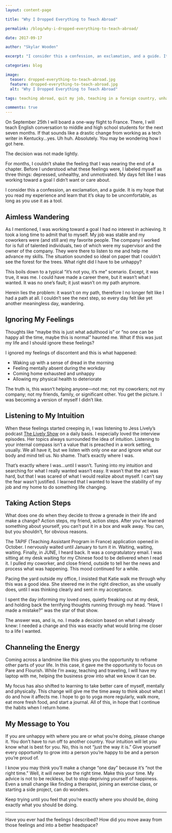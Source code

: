 ```yaml
---
layout: content-page

title: "Why I Dropped Everything to Teach Abroad"

permalink: /blog/why-i-dropped-everything-to-teach-abroad/

date: 2017-09-17

author: "Skylar Wooden"

excerpt: "I consider this a confession, an exclamation, and a guide. It is my hope that you read my experience and learn that it’s okay to be uncomfortable, as long as you use it as a tool."

categories: blog

image:
  teaser: dropped-everything-to-teach-abroad.jpg
  feature: dropped-everything-to-teach-abroad.jpg
  alt: "Why I Dropped Everything to Teach Abroad"

tags: teaching abroad, quit my job, teaching in a foreign country, unhappy with job

comments: true
---
```


On September 25th I will board a one-way flight to France. There, I will teach English conversation to middle and high school students for the next <span class="boldText">seven months</span>. If that sounds like a drastic change from working as a tech writer in Kentucky...yes. Uh huh. Absolutely. You may be wondering how I got here.

The decision was not made lightly.

For months, I couldn’t shake the feeling that I was nearing the end of a chapter. Before I understood what these feelings were, I labeled myself as three things: depressed, unhealthy, and unmotivated. <span class="boldText">My days felt like I was working toward a goal I didn’t want or care about.</span>

I consider this a confession, an exclamation, and a guide. It is my hope that you read my experience and learn that it’s okay to be uncomfortable, as long as you use it as a tool.

## Aimless Wandering 

As I mentioned, I was working toward a goal I had no interest in achieving. It took a long time to admit that to myself. My job was stable and my coworkers were (and still are) my favorite people. The company I worked for is full of talented individuals, two of which were my supervisor and the owner of the company. They were there to listen to me and help me advance my skills. <span class="boldText">The situation sounded so ideal on paper that I couldn’t see the forest for the trees.</span> What right did I have to be unhappy? 

This boils down to a typical “it’s not you, it’s me” scenario. Except, it was true, it was me. I could have made a career there, but it wasn’t what I wanted. It was no one’s fault; it just wasn’t on my path anymore. 

Herein lies the problem: it wasn’t on my path, therefore I no longer felt like I had a path at all. <span class="boldText">I couldn’t see the next step, so every day felt like yet another meaningless day, wandering.</span>

## Ignoring My Feelings

Thoughts like “maybe this is just what adulthood is” or “no one can be happy all the time, maybe this is normal” haunted me. <span class="boldText">What if this was just my life and I should ignore these feelings?</span>

I ignored my feelings of discontent and this is what happened: 

<ul>
  <li>Waking up with a sense of dread in the morning</li>
  <li>Feeling mentally absent during the workday</li>
  <li>Coming home exhausted and unhappy</li>
  <li>Allowing my physical health to deteriorate</li>
</ul>

The truth is, this wasn’t helping anyone—not me; not my coworkers; not my company; not my friends, family, or significant other. You get the picture. <span class="boldText">I was becoming a version of myself I didn’t like.</span>

## Listening to My Intuition

When these feelings started creeping in, I was listening to Jess Lively’s podcast <a href="http://jesslively.com/livelyshow/" target="_blank">The Lively Show</a> on a daily basis. I especially loved the interview episodes. Her topics always surrounded the idea of intuition. Listening to your internal compass isn’t a value that is preached in a work setting, usually. We all have it, but <span class="boldText">we listen with only one ear and ignore what our body and mind tell us.</span> No shame. That’s exactly where I was. 

That’s exactly where I was...until I wasn’t. Tuning into my intuition and searching for what I really  wanted wasn’t easy. It wasn’t that the act was hard, but that I was scared of what I would realize about myself. I can’t say the fear wasn’t justified. <span class="boldText">I learned that I wanted to leave the stability of my job and my home to do something life changing.</span>

## Taking Action Steps

What does one do when they decide to throw a grenade in their life and make a change? Action steps, my friend, action steps. <span class="boldText">After you’ve learned something about yourself, you can’t put it in a box and walk away.</span> You can, but you shouldn’t, for obvious reasons. 

The TAPIF (Teaching Assistant Program in France) application opened in October. I nervously waited until January to turn it in. Waiting, waiting, waiting. Finally, in JUNE, I heard back. It was a congratulatory email. I was sitting at my desk waiting for my Chinese food to be delivered when I read it. I pulled my coworker, and close friend, outside to tell her the news and process what was happening. This mood continued for a while.

Pacing the yard outside my office, I insisted that Katie walk me through why this was a good idea. She steered me in the right direction, as she usually does, until I was thinking clearly and sent in my acceptance. 

I spent the day informing my loved ones, quietly freaking out at my desk, and holding back the terrifying thoughts running through my head. <span class="boldText">“Have I made a mistake?”</span> was the star of that show. 

The answer was, and is, no. I made a decision based on what I already knew: I needed a change and this was exactly what would bring me closer to a life I wanted. 

## Channeling the Energy

Coming across a landmine like this gives you the opportunity to reframe other parts of your life. In this case, it gave me the opportunity to focus on Pare and Flourish. While I’m away, teaching and traveling, I will have my laptop with me, <span class="boldText">helping the business grow into what we know it can be.</span>

My focus has also shifted to learning to take better care of myself, mentally and physically. <span class="boldText">This change will give me the time away to think about what I do and how it affects me.</span> I hope to go to yoga more regularly, walk more, eat more fresh food, and start a journal. All of this, in hope that I continue the habits when I return home.

## My Message to You

If you are unhappy with where you are or what you’re doing, please change it. You don’t have to run off to another country. Your intuition will let you know what is best for you. No, this is not “just the way it is.” <span class="boldText">Give yourself every opportunity to grow into a person you’re happy to be and a person you’re proud of.</span>

I know you may think you’ll make a change “one day” because it’s “not the right time.” Well, it will never be the right time. Make this your time. <span class="boldText">My advice is not to be reckless, but to stop depriving yourself of happiness.</span> Even a small change like finding a therapist, joining an exercise class, or starting a side project, can do wonders. 

Keep trying until you feel that you’re exactly where you should be, doing exactly what you should be doing. 

<hr class="secondary">

Have you ever had the feelings I described? How did you move away from those feelings and into a better headspace?